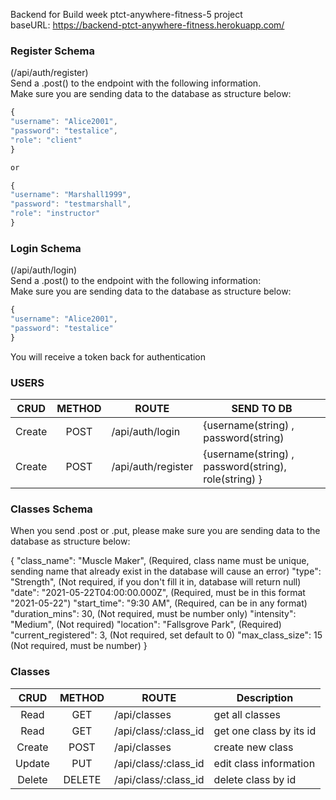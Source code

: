Backend for Build week ptct-anywhere-fitness-5 project <br/>
baseURL: https://backend-ptct-anywhere-fitness.herokuapp.com/

### Register Schema

(/api/auth/register)<br/>
Send a .post() to the endpoint with the following information.<br/>
Make sure you are sending data to the database as structure below:

```js
{
"username": "Alice2001",
"password": "testalice",
"role": "client"
}

or

{
"username": "Marshall1999",
"password": "testmarshall",
"role": "instructor"
}

```

### Login Schema

(/api/auth/login)<br/>
Send a .post() to the endpoint with the following information:<br/>
Make sure you are sending data to the database as structure below:

```js
{
"username": "Alice2001",
"password": "testalice"
}
```

You will receive a token back for authentication<br/>

### USERS

|  CRUD  | METHOD | ROUTE              | SEND TO DB                                           |
| :----: | :----: | ------------------ | ---------------------------------------------------- |
| Create |  POST  | /api/auth/login    | {username(string) , password(string)                 |
| Create |  POST  | /api/auth/register | {username(string) , password(string), role(string) } |

### Classes Schema

When you send .post or .put, please make sure you are sending data to the database as structure below:

{
"class_name": "Muscle Maker", (Required, class name must be unique, sending name that already exist in the database will cause an error)
"type": "Strength", (Not required, if you don't fill it in, database will return null)
"date": "2021-05-22T04:00:00.000Z", (Required, must be in this format "2021-05-22")
"start_time": "9:30 AM", (Required, can be in any format)
"duration_mins": 30, (Not required, must be number only)
"intensity": "Medium", (Not required)
"location": "Fallsgrove Park", (Required)
"current_registered": 3, (Not required, set default to 0)
"max_class_size": 15 (Not required, must be number)
}

### Classes

|  CRUD  | METHOD | ROUTE                | Description             |
| :----: | :----: | -------------------- | ----------------------- |
|  Read  |  GET   | /api/classes         | get all classes         |
|  Read  |  GET   | /api/class/:class_id | get one class by its id |
| Create |  POST  | /api/classes         | create new class        |
| Update |  PUT   | /api/class/:class_id | edit class information  |
| Delete | DELETE | /api/class/:class_id | delete class by id      |
